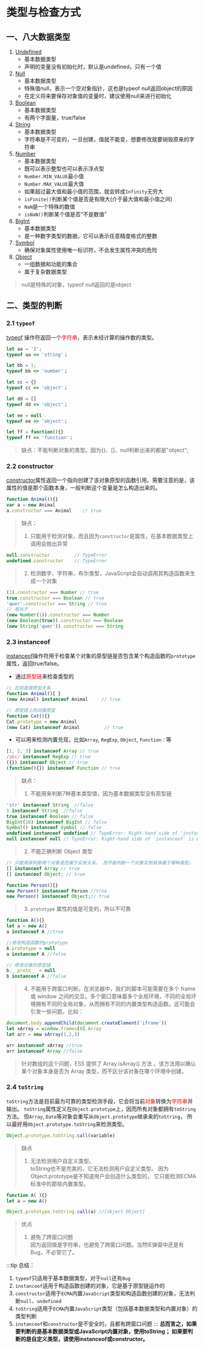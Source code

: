 # 类型与检查方式

## 一、八大数据类型
1. [Undefined](https://developer.mozilla.org/zh-CN/docs/Glossary/undefined)
   - 基本数据类型
   - 声明的变量没有初始化时，默认是undefined，只有一个值
2. [Null](https://developer.mozilla.org/zh-CN/docs/Glossary/Null)
   - 基本数据类型
   - 特殊值null，表示一个空对象指针，这也是typeof null返回object的原因
   - 在定义将来要保存对象值的变量时，建议使用null来进行初始化
3. [Boolean](https://developer.mozilla.org/zh-CN/docs/Glossary/Boolean)
   - 基本数据类型
   - 有两个字面量，true/false
4. [String](https://developer.mozilla.org/zh-CN/docs/Glossary/String)
   - 基本数据类型
   - 字符串是不可变的，一旦创建，值就不能变，想要修改就要销毁原来的字符串
5. [Number](https://developer.mozilla.org/zh-CN/docs/Glossary/Number)
   - 基本数据类型
   - 既可以表示整型也可以表示浮点型
   - `Number.MIN_VALUE`最小值
   - `Number.MAX_VALUE`最大值
   - 如果超过最大值和最小值的范围，就会转成`Infinity`无穷大
   - `isFinite()`判断某个值是否是有限大(介于最大值和最小值之间)
   - `NaN`是一个特殊的数值
   - `isNaN()`判断某个值是否“不是数值”
6. [BigInt](https://developer.mozilla.org/zh-CN/docs/Glossary/BigInt)
   - 基本数据类型
   - 是一种数字类型的数据，它可以表示任意精度格式的整数
7. [Symbol](https://developer.mozilla.org/zh-CN/docs/Web/JavaScript/Reference/Global_Objects/Symbol)
   - 确保对象属性使用唯一标识符，不会发生属性冲突的危险
8. [Object](https://developer.mozilla.org/zh-CN/docs/Web/JavaScript/Reference/Global_Objects/Object)
   - 一组数据和功能的集合
   - 属于复杂数据类型

> null是特殊的对象，typeof null返回的是object

## 二、类型的判断
### 2.1 `typeof`
[typeof](https://developer.mozilla.org/zh-CN/docs/Web/JavaScript/Reference/Operators/typeof) 操作符返回一个<font color=red>字符串</font>，表示未经计算的操作数的类型。
```js
let aa = '1';
typeof aa => 'string'；

let bb = 1;
typeof bb => 'number'；

let cc = {}
typeof cc => 'object'；

let dd = []
typeof dd => 'object'；

let ee = null
typeof ee => 'object'；

let ff = function(){}
typeof ff => 'function'；
```
> 缺点：不能判断对象的类型。因为{}、[]、null判断出来的都是"object";

### 2.2 constructor
[constructor](https://developer.mozilla.org/zh-CN/docs/Web/JavaScript/Reference/Global_Objects/Object/constructor)属性返回一个指向创建了该对象原型的函数引用。需要注意的是，该属性的值是那个函数本身，一般判断这个变量是怎么构造出来的。
```js
function Animal(){}
var a = new Animal
a.constructor === Animal    // true
```
> 缺点：
> 1. 只能用于检测对象，而且因为`constructor`是属性，在基本数据类型上调用会抛出异常
```js
null.constructor         // TypeError
undefined.constructor    // TypeError
```
> 2. 检测数字、字符串、布尔类型，JavaScript会自动调用其构造函数来生成一个对象
```js
(1).constructor === Number // true
true.constructor === Boolean // true
'qwer'.constructor === String // true
// 相当于
(new Number(1)).constructor === Number
(new Boolean(true)).constructor === Boolean
(new String('qwer')).constructor === String
```

### 2.3 instanceof
[instanceof](https://developer.mozilla.org/zh-CN/docs/Web/JavaScript/Reference/Operators/instanceof)操作符用于检查某个对象的原型链是否包含某个构造函数的`prototype`属性，返回true/false。
- 通过<font color=red>原型链</font>来检查类型的
```js
// 比如直接原型关系
function Animal(){ }
(new Animal) instanceof Animal     // true

// 原型链上的间接原型
function Cat(){}
Cat.prototype = new Animal
(new Cat) instanceof Animal         // true
```
- 可以用来检测内置兑现，比如`Array`, `RegExp`, `Object`, `Function：`等
```js
[1, 2, 3] instanceof Array // true
/abc/ instanceof RegExp // true
({}) instanceof Object // true
(function(){}) instanceof Function // true
```
> 缺点：
> 1. 不能用来判断7种基本类型值，因为基本数据类型没有原型链
```js
'str' instanceof String  //false
1 instanceof String  //false
true instanceof Boolean // false
BigInt(10) instanceof BigInt // false
Symbol() instanceof Symbol // false
undefined instanceof undefined // TypeError: Right-hand side of 'instanceof' is not an object
null instanceof null // TypeError: Right-hand side of 'instanceof' is not an object
```
> 2. 不能正确判断 Object 类型
```js
// 只能用来判断两个对象是否属于实例关系， 而不能判断一个对象实例具体属于哪种类型。
[] instanceof Array // true
[] instanceof Object; // true

function Person(){}
new Person() instanceof Person //true
new Person() instanceof Object;// true
```

> 3. `prototype` 属性的值是可变的，所以不可靠
```js
function A(){}
let a = new A()
a instanceof A //true

//修改构造函数的prototype
A.prototype = null
a instanceof A //false

// 修改对象的原型链
b.__proto__ = null
b instanceof A //false
```

> 4. 不能用于跨窗口判断。在浏览器中，我们的脚本可能需要在多个 frame 或 window 之间的交互。多个窗口意味着多个全局环境，不同的全局环境拥有不同的全局对象，从而拥有不同的内置类型构造函数。这可能会引发一些问题。比如：
```js
document.body.appendChild(document.createElement('iframe'))
let xArray = window.frames[0].Array
let arr = new xArray(1,2,3)

arr instanceof xArray //true
arr instanceof Array //false
```
> 针对数组的这个问题，ES5 提供了 Array.isArray() 方法 。该方法用以确认某个对象本身是否为 Array 类型，而不区分该对象在哪个环境中创建。

### 2.4 `toString`
`toString`方法是目前最为可靠的类型检测手段，它会将当前<font color=red>对象</font>转换为<font color=red>字符串</font>并输出。 `toString`属性定义在`Object.prototype`上，因而所有对象都拥有`toString`方法。 但`Array`, `Date`等对象会重写从`Object.prototype`继承来的`toString`， 所以最好用`Object.prototype.toString`来检测类型。
```js
Object.prototype.toString.call(variable)
```
> 缺点
> 1. 无法检测用户自定义类型。\
> toString也不是完美的，它无法检测用户自定义类型。 因为Object.prototype是不知道用户会创造什么类型的， 它只能检测ECMA标准中的那些内置类型。
```js
function A( ){}
let a = new A()

Object.prototype.toString.call(a) //[object Object]
```
> 优点
> 1. 避免了跨窗口问题 \
> 因为返回值是字符串，也避免了跨窗口问题。当然IE弹窗中还是有Bug，不必管它了。

:::tip
总结：
1. `typeof`只适用于基本数据类型，对于`null`还有`Bug`
2. `instanceof`适用于构造函数创建的对象，它是基于原型链运作的
3. `constructor`适用于`ECMA`内置`JavaScript`类型和构造函数创建的对象，无法判断`null`、`undefined`
4. `toString`适用于`ECMA`内置`JavaScript`类型（包括基本数据类型和内置对象）的类型判断
5. `instanceof`和`constructor`是不安全的，且都有跨窗口问题
:::
**总而言之，如果要判断的是基本数据类型或JavaScript内置对象，使用toString； 如果要判断的是自定义类型，请使用instanceof或constructor。**
<!-- <font color=red>想变成红色的内容</font> -->
